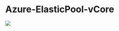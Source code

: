 # Azure-ElasticPool-vCore

<a href="https://azuredeploy.net/?repository=https://github.com/93420/Azure-ElasticPool-vCore" target="_blank">
    <img src="http://azuredeploy.net/deploybutton.png"/>
</a>
